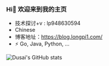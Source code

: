 ### Hi👋 欢迎来到我的主页 


- 技术探讨+v : lp948630594
- Chinese
- 博客地址：https://blog.longpi1.com/
- ⚡ Go,  Java, Python, ...



![Dusai's GitHub stats](https://github-readme-stats.vercel.app/api?username=longpi1)
